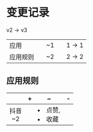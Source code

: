 # 变更记录

v2 -> v3

||||||
|-|:-:|:-:|:-:|:-:|
|应用||~1||1 -> 1|
|应用规则||~2||2 -> 2|

## 应用规则

||+|~|-|
|:-:|-|-|-|
|抖音<br>~2||<li>点赞,<li>收藏||
